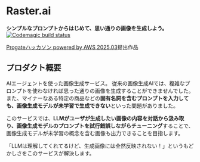 # Raster.ai

**シンプルなプロンプトからはじめて、思い通りの画像を生成しよう。**
[![Codemagic build status](https://api.codemagic.io/apps/67dbdd63f2be6be8cf5fc8af/67dbdd63f2be6be8cf5fc8ae/status_badge.svg)](https://codemagic.io/app/67dbdd63f2be6be8cf5fc8af/67dbdd63f2be6be8cf5fc8ae/latest_build)

[Progateハッカソン powered by AWS 2025.03](https://progate.connpass.com/event/342402/)提出作品

## プロダクト概要
AIエージェントを使った画像生成サービス。
従来の画像生成AIでは、複雑なプロンプトを使わなければ思った通りの画像を生成することができませんでした。  
また、マイナーなある特定の商品などの**固有名詞を含むプロンプトを入力しても、画像生成モデルが未学習で生成できない**といった問題がありました。

このサービスでは、**LLMがユーザが生成したい画像の内容を対話から汲み取り、画像生成モデルのプロンプトを試行錯誤しながらチューニング**することで、
画像生成モデルが未学習の概念を含む画像も出力できることを目指します。

「LLMは理解してくれてるけど、生成画像には全然反映されない！」というもどかしさをこのサービスが解決します。